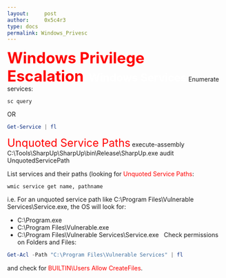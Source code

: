 ```yaml
---
layout:     post
author:     0x5c4r3
type: docs
permalink: Windows_Privesc
---
```



<span style="font-size: 35px; color:red"><b>Windows Privilege Escalation</b></span>
&nbsp;
<span style="font-size: 25px; color:white"><b>Windows Services</b></span>
Enumerate services:
```shell
sc query
```
OR
```powershell
Get-Service | fl
```
<span style="font-size: 25px; color:red">Unquoted Service Paths</b></span>
execute-assembly C:\Tools\SharpUp\SharpUp\bin\Release\SharpUp.exe audit UnquotedServicePath

List services and their paths (looking for <span style="color: red">Unquoted Service Paths</span>:
```shell
wmic service get name, pathname
```
i.e. For an unquoted service path like C:\Program Files\Vulnerable Services\Service.exe, the OS will look for:
- C:\Program.exe
- C:\Program Files\Vulnerable.exe
- C:\Program Files\Vulnerable Services\Service.exe
&nbsp;
Check permissions on Folders and Files:
```powershell
Get-Acl -Path "C:\Program Files\Vulnerable Services" | fl
```
and check for <span style="color: red">BUILTIN\Users Allow  CreateFiles</span>.
